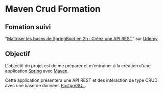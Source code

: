 # Maven Crud Formation

## Fomation suivi

"[Maîtriser les bases de SpringBoot en 2h : Créez une API REST](https://e2.udemymail.com/ls/click?upn=u001.yisL8kEMa5OcIRlXMwbciH64j5FhMHHHcgIiwTGC8kNUMdPtdAHZpkQ2cC4vouCSf8DJUWPDP-2BqAsMpf-2FqNS2CzGiZJph0EfnHWhO9zONRsZQwjA-2FZSpyXWjMUt5JG31T2cgENiB4t4wnpuXYzaTXfuxtKC1RdUFPuxSgVsfHCOVTBQPeJJKityTQ9MR1qBhMvgZ4c2oPaXwHDkVcdf-2FpOGR9ZRpFAnMaqNunhH374r0NDIEiFloIOYNf6nuRM3qU8oDKi-2BINPa2n9aHkVrrFxvcQOaHZS3GYIGey4NO7QM-3DC9se_7NFEGRcgJ4jR49It8kdJ0zyIRI7pb7qciyTF9jMw8QZVhatOnWBN-2FJ39aU0TH0OoPsWkquBKCoOv4f3nk9cQHCXADAVobuZQJIEyPU-2BCB0Pmn5-2FWnl6DdJFsAq6k-2B7IxbDemWDnMYb-2BFwkBQ6zOtRCdu5azHz-2FPBWlQHjrh5CoYnw5YnY2K9ddJ30CyerXMz9r381OGqr0mrJ0a7HIzWzT12x2HbUVkr-2BUNXCYelZtKByvltZ-2Frx9DrFYDKzajM02gAVfH-2BD2IUxyqNhq-2FMzAW9pmyo3wY0U0MvE09piNgDtY4hvLiQDAhc-2BRDjNiuktZRAMFI753-2Bccybr-2F5I8JQKc8uWuVRkFH7bS-2F8yG9ilae58tUetPGrN37Nf8uQ0NZhMgBEq3K3lI8hl8ttHt3Cg-3D-3D)" sur [Udemy](https://www.udemy.com/fr/)

## Objectif
L'objectif du projet est de me préparer et m'entrainer à la création d'une application [Spring](https://spring.io/projects/spring-boot) avec [Maven](https://maven.apache.org/).

Cette application présentera une API REST et des intéraction de type CRUD avec une base de données [PostgreSQL](https://www.postgresql.org/).